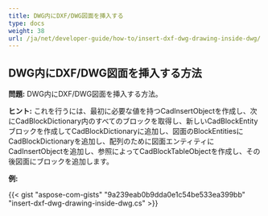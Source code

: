 ```yaml
---
title: DWG内にDXF/DWG図面を挿入する
type: docs
weight: 38
url: /ja/net/developer-guide/how-to/insert-dxf-dwg-drawing-inside-dwg/
---
```


## **DWG内にDXF/DWG図面を挿入する方法**

**問題:** DWG内にDXF/DWG図面を挿入する方法。

**ヒント:** これを行うには、最初に必要な値を持つCadInsertObjectを作成し、次にCadBlockDictionary内のすべてのブロックを取得し、新しいCadBlockEntityブロックを作成してCadBlockDictionaryに追加し、図面のBlockEntitiesにCadBlockDictionaryを追加し、配列のために図面エンティティにCadInsertObjectを追加し、参照によってCadBlockTableObjectを作成し、その後図面にブロックを追加します。

**例:**

{{< gist "aspose-com-gists" "9a239eab0b9dda0e1c54be533ea399bb" "insert-dxf-dwg-drawing-inside-dwg.cs" >}}
